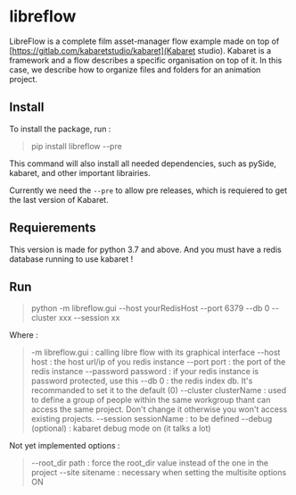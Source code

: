 # libreflow

LibreFlow is a complete film asset-manager flow example made on top of [https://gitlab.com/kabaretstudio/kabaret](Kabaret studio). Kabaret is a framework and a flow describes a specific organisation on top of it. In this case, we describe how to organize files and folders for an animation project.


## Install

To install the package, run :

> pip install libreflow --pre

This command will also install all needed dependencies, such as pySide, kabaret, and other important librairies.

Currently we need the `--pre` to allow pre releases, which is requiered to get the last version of Kabaret.

## Requierements 

This version is made for python 3.7 and above. And you must have a redis database running to use kabaret !


## Run

>  python -m libreflow.gui --host yourRedisHost --port 6379 --db 0 --cluster xxx --session xx

Where : 

> -m libreflow.gui : calling libre flow with its graphical interface
> --host host : the host url/ip of you redis instance
> --port port : the port of the redis instance
> --password password : if your redis instance is password protected, use this
> --db 0 : the redis index db. It's recommanded to set it to the default (0)
> --cluster clusterName : used to define a group of people within the same workgroup thant can access the same project. Don't change it otherwise you won't access existing projects.
> --session sessionName : to be defined
> --debug (optional) : kabaret debug mode on (it talks a lot)

Not yet implemented options :

> --root_dir path : force the root_dir value instead of the one in the project
> --site sitename : necessary when setting the multisite options ON